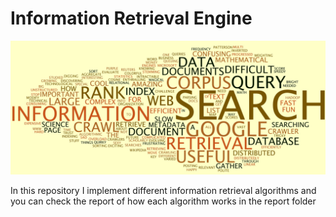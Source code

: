 # Information Retrieval Engine
<img src="https://github.com/arash-mehrzadi/information-retrieval-engine/blob/main/Cash/C1.jpg" width="whatever" height="whatever">

 In this repository I implement different information retrieval algorithms and you can check the report of how each algorithm works in the report folder
